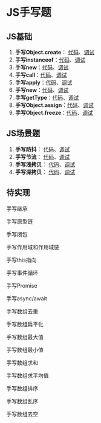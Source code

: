 # JS手写题

## JS基础

1. **手写Object.create**： [代码](./src/base/create.js)、[调试](./demo/base/craete.html)
2. **手写instanceof**：[代码](./src/base/instanceof.js)、[调试](./demo/base/instanceof.html)
3. **手写new**：[代码](./src/base/new.js)、[调试](./demo/base/new.html)
4. **手写call**：[代码](./src/base/call.js)、[调试](./demo/base/call.html)
5. **手写apply**：[代码](./src/base/apply.js)、[调试](./demo/base/apply.html)
6. **手写new**：[代码](./src/base/bind.js)、[调试](./demo/base/bind.html)
7. **手写getType**：[代码](./src/base/getType.js)、[调试](./demo/base/getType.html)
8. **手写Object.assign**：[代码](./src/base/assign.js)、[调试](./demo/base/assign.html)
9. **手写Object.freeze**：[代码](./src/base/freeze.js)、[调试](./demo/base/freeze.html)


## JS场景题

1. **手写防抖**： [代码](./src/business/debounce.js)、[调试](./demo/business/debounce.html)
2. **手写节流**： [代码](./src/business/throttle.js)、[调试](./demo/business/throttle.html)
3. **手写浅拷贝**： [代码](./src/business/shallowCopy.js)、[调试](./demo/business/shallowCopyOrDeepCopy.html)
4. **手写深拷贝**： [代码](./src/business/deepCopy.js)、[调试](./demo/business/shallowCopyOrDeepCopy.html)


## 待实现

手写继承

手写原型链

手写闭包

手写作用域和作用域链

手写this指向

手写事件循环

手写Promise

手写async/await

手写数组去重

手写数组扁平化

手写数组最大值

手写数组最小值

手写数组求和

手写数组求平均值

手写数组排序

手写数组乱序

手写数组去空